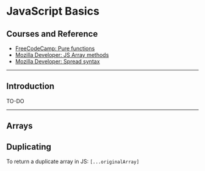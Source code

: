 # JavaScript Basics

## Courses and Reference

- [FreeCodeCamp: Pure functions](https://www.freecodecamp.org/news/pure-function-vs-impure-function/)
- [Mozilla Developer: JS Array methods](https://developer.mozilla.org/en-US/docs/Web/JavaScript/Reference/Global_Objects/Array#iterative_methods)
- [Mozilla Developer: Spread syntax](https://developer.mozilla.org/en-US/docs/Web/JavaScript/Reference/Operators/Spread_syntax)

---

## Introduction

TO-DO

---

## Arrays

## Duplicating

To return a duplicate array in JS: `[...originalArray]`